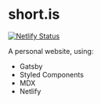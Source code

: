 # short.is

[![Netlify Status](https://api.netlify.com/api/v1/badges/d5115e1b-a5eb-4a0c-93c1-3719da849490/deploy-status)](https://app.netlify.com/sites/shortis/deploys)

A personal website, using:

- Gatsby
- Styled Components
- MDX
- Netlify

